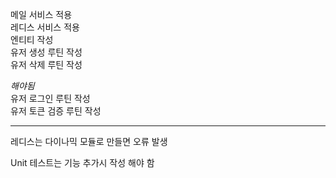 메일 서비스 적용  
레디스 서비스 적용  
엔티티 작성  
유저 생성 루틴 작성  
유저 삭제 루틴 작성  

*해야됨*  
유저 로그인 루틴 작성  
유저 토큰 검증 루틴 작성  

--------------------------  
레디스는 다이나믹 모듈로 만들면 오류 발생  

Unit 테스트는 기능 추가시 작성 해야 함  